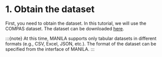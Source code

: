 # 1. Obtain the dataset

First, you need to obtain the dataset. In this tutorial, we will use the COMPAS dataset. The dataset can be downloaded [here](../_static/compas.csv).

:::{note}
At this time, MANILA supports only tabular datasets in different formats (e.g., CSV, Excel, JSON, etc.). The format of the dataset can be specified from the interface of MANILA.
:::
